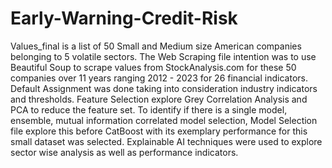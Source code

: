 # Early-Warning-Credit-Risk

Values_final is a list of 50 Small and Medium size American companies belonging to 5 volatile sectors. The Web Scraping file intention was to use Beautiful Soup to scrape values from StockAnalysis.com for these 50 companies over 11 years ranging 2012 - 2023 for 26 financial indicators. Default Assignment was done taking into consideration industry indicators and thresholds. Feature Selection explore Grey Correlation Analysis and PCA to reduce the feature set. To identify if there is a single model, ensemble, mutual information correlated model selection, Model Selection file explore this before CatBoost with its exemplary performance for this small dataset was selected. Explainable AI techniques were used to explore sector wise analysis as well as performance indicators. 
